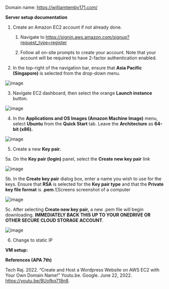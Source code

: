 Domain name: https://williamtemby171.com/



**Server setup documentation**

1. Create an Amazon EC2 account if not already done.

   1. Navigate to <https://signin.aws.amazon.com/signup?request_type=register>

   2. Follow all on-site prompts to create your account. Note that your account will be required to have 2-factor authentication enabled.

2. In the top-right of the navigation bar, ensure that **Asia Pacific (Singapore)** is selected from the drop-down menu. 

![image](https://github.com/user-attachments/assets/04d805b9-08d2-457d-a545-edd2fbc8dae3)


3. Navigate EC2 dashboard, then select the orange **Launch instance** button.

![image](https://github.com/user-attachments/assets/a6d43633-3337-4ed0-b8b2-e105fbef3bc9)


4. In the **Applications and OS Images (Amazon Machine Image)** menu, select **Ubuntu** from the **Quick Start** tab. Leave the **Architecture** as **64-bit (x86).**

![image](https://github.com/user-attachments/assets/88e89a7a-b5ef-4e02-bc5e-506ad507fea1)


5. Create a new **Key pair.**

5a. On the **Key pair (login)** panel, select the **Create new key pair** link

![image](https://github.com/user-attachments/assets/a4375ac7-657a-4119-996d-ad5cf8a8dda1)


5b. In the **Create key pair** dialog box, enter a name you wish to use for the keys. Ensure that **RSA** is selected for the **Key pair type** and that the **Private key file format** is **.pem**.![Screens screenshot of a computer
    
![image](https://github.com/user-attachments/assets/8958281c-02e8-459e-aa95-407758b25f78)
    
    
5c. After selecting **Create new key pair,** a new .pem file will begin downloading. **IMMEDIATELY BACK THIS UP TO YOUR ONEDRIVE OR OTHER SECURE CLOUD STORAGE ACCOUNT**.
    
![image](https://github.com/user-attachments/assets/e50331e9-0ddc-4d0f-95ba-08b9d3d7579d)


6. Change to static IP

**VM setup:**




**References (APA 7th)**

Tech Raj. 2022. “Create and Host a Wordpress Website on AWS EC2 with Your Own Domain Name!”
Youtu.be. Google. June 22, 2022. https://youtu.be/8Uofkq718n8.

